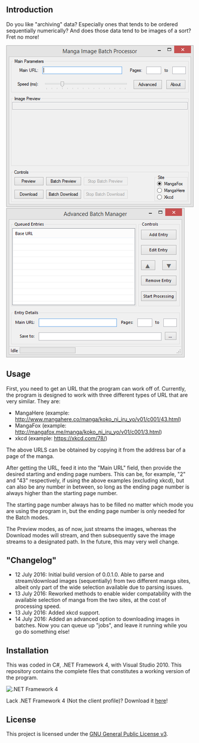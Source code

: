 ## Introduction

Do you like "archiving" data? Especially ones that tends to be ordered sequentially numerically? And does those data tend to be images of a sort? Fret no more!

![The program upon starting](/Screenshots/main_window.png)![The advanced batch manager window](/Screenshots/adv_batch_mngr.png)

## Usage

First, you need to get an URL that the program can work off of. Currently, the program is designed to work with three different types of URL that are very similar. They are:

- MangaHere (example: http://www.mangahere.co/manga/koko_ni_iru_yo/v01/c001/43.html)
- MangaFox (example: http://mangafox.me/manga/koko_ni_iru_yo/v01/c001/3.html)
- xkcd (example: https://xkcd.com/78/)

The above URLS can be obtained by copying it from the address bar of a page of the manga.

After getting the URL, feed it into the "Main URL" field, then provide the desired starting and ending page numbers. This can be, for example, "2" and "43" respectively, if using the above examples (excluding xkcd), but can also be any number in between, so long as the ending page number is always higher than the starting page number.

 The starting page number always has to be filled no matter which mode you are using the program in, but the ending page number is only needed for the Batch modes.

 The Preview modes, as of now, just streams the images, whereas the Download modes will stream, and then subsequently save the image streams to a designated path. In the future, this may very well change.
 
## "Changelog"

- 12 July 2016: Initial build version of 0.0.1.0. Able to parse and stream/download images (sequentially) from two different manga sites, albeit only part of the wide selection available due to parsing issues.
- 13 July 2016: Reworked methods to enable wider compatability with the available selection of manga from the two sites, at the cost of processing speed.
- 13 July 2016: Added xkcd support.
- 14 July 2016: Added an advanced option to downloading images in batches. Now you can queue up "jobs", and leave it running while you go do something else!
 
## Installation

This was coded in C#, .NET Framework 4, with Visual Studio 2010. This repository contains the complete files that constitutes a working version of the program.

![.NET Framework 4](https://public-dm2306.files.1drv.com/y3pXtgOa3VAq1KJC17mOmtDEPHusKHAB9-7yuC54hI8Y09iMHkj7cSTqPzm-c2hu7OPOEI-ixow1bGvhOElUZRiFtFmgt8BNExvufrWkuXzyzmYY1WE-v_-1nYVuGdbqrPq/NET-Frmwrk_h_rgb.png?rdrts=142979546)

Lack .NET Framework 4 (Not the client profile)? Download it [here](https://www.microsoft.com/en-us/download/details.aspx?id=17718)!

## License

This project is licensed under the [GNU General Public License v3](LICENSE.md).